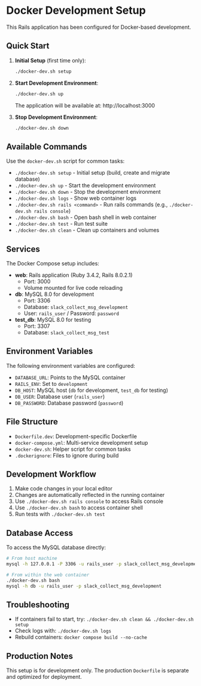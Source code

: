 # Docker Development Setup

This Rails application has been configured for Docker-based development.

## Quick Start

1. **Initial Setup** (first time only):
   ```bash
   ./docker-dev.sh setup
   ```

2. **Start Development Environment**:
   ```bash
   ./docker-dev.sh up
   ```
   
   The application will be available at: http://localhost:3000

3. **Stop Development Environment**:
   ```bash
   ./docker-dev.sh down
   ```

## Available Commands

Use the `docker-dev.sh` script for common tasks:

- `./docker-dev.sh setup` - Initial setup (build, create and migrate database)
- `./docker-dev.sh up` - Start the development environment
- `./docker-dev.sh down` - Stop the development environment
- `./docker-dev.sh logs` - Show web container logs
- `./docker-dev.sh rails <command>` - Run rails commands (e.g., `./docker-dev.sh rails console`)
- `./docker-dev.sh bash` - Open bash shell in web container
- `./docker-dev.sh test` - Run test suite
- `./docker-dev.sh clean` - Clean up containers and volumes

## Services

The Docker Compose setup includes:

- **web**: Rails application (Ruby 3.4.2, Rails 8.0.2.1)
  - Port: 3000
  - Volume mounted for live code reloading
- **db**: MySQL 8.0 for development
  - Port: 3306
  - Database: `slack_collect_msg_development`
  - User: `rails_user` / Password: `password`
- **test_db**: MySQL 8.0 for testing
  - Port: 3307
  - Database: `slack_collect_msg_test`

## Environment Variables

The following environment variables are configured:

- `DATABASE_URL`: Points to the MySQL container
- `RAILS_ENV`: Set to `development`
- `DB_HOST`: MySQL host (`db` for development, `test_db` for testing)
- `DB_USER`: Database user (`rails_user`)
- `DB_PASSWORD`: Database password (`password`)

## File Structure

- `Dockerfile.dev`: Development-specific Dockerfile
- `docker-compose.yml`: Multi-service development setup
- `docker-dev.sh`: Helper script for common tasks
- `.dockerignore`: Files to ignore during build

## Development Workflow

1. Make code changes in your local editor
2. Changes are automatically reflected in the running container
3. Use `./docker-dev.sh rails console` to access Rails console
4. Use `./docker-dev.sh bash` to access container shell
5. Run tests with `./docker-dev.sh test`

## Database Access

To access the MySQL database directly:

```bash
# From host machine
mysql -h 127.0.0.1 -P 3306 -u rails_user -p slack_collect_msg_development

# From within the web container
./docker-dev.sh bash
mysql -h db -u rails_user -p slack_collect_msg_development
```

## Troubleshooting

- If containers fail to start, try: `./docker-dev.sh clean && ./docker-dev.sh setup`
- Check logs with: `./docker-dev.sh logs`
- Rebuild containers: `docker compose build --no-cache`

## Production Notes

This setup is for development only. The production `Dockerfile` is separate and optimized for deployment.